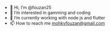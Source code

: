 - 👋 Hi, I’m @fouzan25
- 👀 I’m interested in gamming and coding
- 🌱 I’m currently working with  node js and flutter
- 📫 How to reach me mohkvfouzan@gmail.com

<!---
fouzan25/fouzan25 is a ✨ special ✨ repository because its `README.md` (this file) appears on your GitHub profile.
You can click the Preview link to take a look at your changes.
--->
